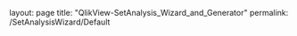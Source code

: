 layout: page
title: "QlikView-SetAnalysis_Wizard_and_Generator"
permalink: /SetAnalysisWizard/Default